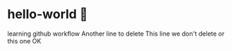 # hello-world :goat:
learning github workflow
Another line to delete
This line we don't delete
or this one
OK
